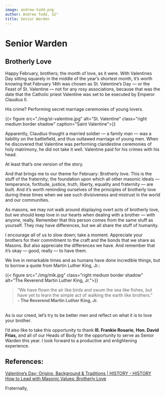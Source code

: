 ```yaml
---
image: andrew-todd.png
author: Andrew Todd, 32°
title: Senior Warden
---
```


# Senior Warden

## Brotherly Love

Happy February, brothers; the month of love, as it were. With Valentines Day sitting squarely in the middle of the year’s shortest month, it’s worth knowing that February 14th was chosen as St. Valentine’s Day — or the Feast of St. Valentine — not for any rosy associations, because that was the date that the Catholic priest Valentine was set to be executed by Emperor Claudius II.

His crime? Performing secret marriage ceremonies of young lovers. 

{{< figure src="./img/st-valentine.jpg" alt="St. Valentine" class="right medium border shadow" caption="Saint Valentine">}}

Apparently, Claudius thought a married soldier — a family man — was a liability on the battlefield, and thus outlawed marriage of young men. When he discovered that Valentine was performing clandestine ceremonies of holy matrimony, he did not take it well. Valentine paid for his crimes with his head.

At least that’s one version of the story.

And that brings me to our theme for February: Brotherly love.  This is the stuff of the fraternity; the foundation upon which all other masonic ideals — temperance, fortitude, justice, truth, liberty, equality and fraternity — are built. And it’s worth reminding ourselves of the principles of brotherly love during these times when we see such divisiveness and mistrust in the world and our communities.

As masons, we may not walk around displaying overt acts of brotherly love, but we should keep love in our hearts when dealing with a brother — with anyone, really. Remember that this person comes from the same stuff as yourself. They may have differences, but we all share the stuff of humanity. 

I encourage all of us to slow down; take a moment. Appreciate your brothers for their commitment to the craft and the bonds that we share as Masons. But also appreciate the differences we have. And remember that it’s okay — good, really — to have them.

We live in remarkable times and as humans have done incredible things, but to borrow a quote from Martin Luther King, Jr.:

{{< figure src="./img/mlk.jpg" class="right medium border shadow" alt="The Reverend Martin Luther King, Jr.">}}<br>

> “We have flown the air like birds and swum the sea like fishes, but have yet to learn the simple act of walking the earth like brothers.” <br> <strong>- The Reverend Martin Luther King, Jr.</strong>  


<br>As is our creed, let’s try to be better men and reflect on what it is to love your brother.

I’d also like to take this opportunity to thank **Ill. Frankie Rosario**, **Hon. David Frias,** and all of our Heads of Body for the opportunity to serve as Senior Warden this year. I look forward to a productive and enlightening experience.

## References:
[Valentine’s Day: Origins, Background & Traditions | HISTORY - HISTORY](https://www.history.com/topics/valentines-day/history-of-valentines-day-2)   
[How to Lead with Masonic Values: Brotherly Love](https://masonsleadbetter.com/how-to-lead-with-masonic-values-brotherly-love/)

Fraternally,
